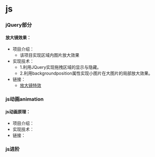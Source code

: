 # js
### jQuery部分
#### 放大镜效果：
  * 项目介绍：
    * 该项目实现区域内图片放大效果
  * 实现技术：
    * 1.利用JQuery实现拖拽区域的显示与隐藏。
    * 2.利用backgroundposition属性实现小图片在大图片的局部放大效果。
  * 链接：
    * [放大镜特效](http://47.104.149.241:88/js/jquery/fangdajing.html)
### js动画animation
#### js动画原理：
  * 项目介绍：
  * 实现技术：
  * 链接：
### js进阶
